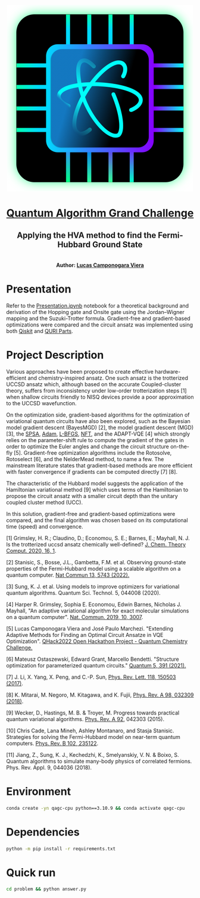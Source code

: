 <div align="center">
  <a href="https://qucai-lab.github.io/"><img src="https://github.com/QuCAI-Lab/qucai-lab.github.io/blob/main/assets/QuCAI-Lab.png" height="500" width="500" /></a>
</div>

<div align="center">
  <h1> <a href="https://github.com/QunaSys/quantum-algorithm-grand-challenge/tree/main"> Quantum Algorithm Grand Challenge</a></h1>
  <h2> Applying the HVA method to find the Fermi-Hubbard Ground State </h2>
</div>
<br>

<div align="center">
  <b>Author: <a target="_blank" href="https://github.com/camponogaraviera">Lucas Camponogara Viera</a></b>
</div>

# Presentation

Refer to the [Presentation.ipynb](Presentation.ipynb) notebook for a theoretical background and derivation of the Hopping gate and Onsite gate using the Jordan–Wigner mapping and the Suzuki-Trotter formula. Gradient-free and gradient-based optimizations were compared and the circuit ansatz was implemented using both [Qiskit](https://qiskit.org/) and [QURI Parts](https://quri-parts.qunasys.com/).

# Project Description

Various approaches have been proposed to create effective hardware-efficient and chemistry-inspired ansatz. One such ansatz is the trotterized UCCSD ansatz which, although based on the accurate Coupled-cluster theory, suffers from inconsistency under low-order trotterization steps [1] when shallow circuits friendly to NISQ devices provide a poor approximation to the UCCSD wavefunction. 

On the optimization side, gradient-based algorithms for the optimization of variational quantum circuits have also been explored, such as the Bayesian model gradient descent (BayesMGD) [2], the model gradient descent (MGD) [3], the [SPSA](https://quri-parts.qunasys.com/quri_parts/algo/quri_parts.algo.optimizer.html#quri_parts.algo.optimizer.SPSA), [Adam](https://quri-parts.qunasys.com/quri_parts/algo/quri_parts.algo.optimizer.html#quri_parts.algo.optimizer.Adam), [L-BFGS](https://quri-parts.qunasys.com/quri_parts/algo/quri_parts.algo.optimizer.html#quri_parts.algo.optimizer.LBFGS), [NFT](https://quri-parts.qunasys.com/quri_parts/algo/quri_parts.algo.optimizer.html#quri_parts.algo.optimizer.NFT), and the ADAPT-VQE [4] which strongly relies on the parameter-shift rule to compute the gradient of the gates in order to optimize the Euler angles and change the circuit structure on-the-fly [5]. Gradient-free optimization algorithms include the Rotosolve, Rotoselect [6], and the NelderMead method, to name a few. The mainstream literature states that gradient-based methods are more efficient with faster convergence if gradients can be computed directly [7] [8]. 

The characteristic of the Hubbard model suggests the application of the Hamiltonian variational method [9] which uses terms of the Hamiltonian to propose the circuit ansatz with a smaller circuit depth than the unitary coupled cluster method (UCC). 

In this solution, gradient-free and gradient-based optimizations were compared, and the final algorithm was chosen based on its computational time (speed) and convergence.

\[1] Grimsley, H. R.; Claudino, D.; Economou, S. E.; Barnes, E.; Mayhall, N. J. Is the trotterized uccsd ansatz chemically well-defined? [J. Chem. Theory Comput. 2020, 16, 1](https://pubs.acs.org/doi/abs/10.1021/acs.jctc.9b01083).

\[2] Stanisic, S., Bosse, J.L., Gambetta, F.M. et al. Observing ground-state properties of the Fermi-Hubbard model using a scalable algorithm on a quantum computer. [Nat Commun 13, 5743 (2022).](https://www.nature.com/articles/s41467-022-33335-4)

\[3] Sung, K. J. et al. Using models to improve optimizers for variational quantum algorithms. Quantum Sci. Technol. 5, 044008 (2020).

\[4] Harper R. Grimsley, Sophia E. Economou, Edwin Barnes, Nicholas J. Mayhall, "An adaptive variational algorithm for exact molecular simulations on a quantum computer". [Nat. Commun. 2019, 10, 3007](https://www.nature.com/articles/s41467-019-10988-2).

\[5] Lucas Camponogara Viera and José Paulo Marchezi. "Extending Adaptive Methods for Finding an Optimal Circuit Ansatze in VQE Optimization". [QHack2022 Open Hackathon Project - Quantum Chemistry Challenge.](https://github.com/QuCAI-Lab/qhack2022-hackeinberg-project)

\[6] Mateusz Ostaszewski, Edward Grant, Marcello Bendetti. "Structure optimization for parameterized quantum circuits." [Quantum 5, 391 (2021).](https://quantum-journal.org/papers/q-2021-01-28-391/)

\[7] J. Li, X. Yang, X. Peng, and C.-P. Sun, [Phys. Rev. Lett. 118, 150503 (2017)](https://journals.aps.org/prl/abstract/10.1103/PhysRevLett.118.150503).

\[8] K. Mitarai, M. Negoro, M. Kitagawa, and K. Fujii, [Phys. Rev. A 98, 032309 (2018)](https://journals.aps.org/pra/abstract/10.1103/PhysRevA.98.032309).

\[9] Wecker, D., Hastings, M. B. & Troyer, M. Progress towards practical quantum variational algorithms. [Phys. Rev. A 92](https://journals.aps.org/pra/abstract/10.1103/PhysRevA.92.042303), 042303 (2015).

\[10] Chris Cade, Lana Mineh, Ashley Montanaro, and Stasja Stanisic. Strategies for solving the Fermi-Hubbard model on near-term quantum computers. [Phys. Rev. B 102, 235122](https://journals.aps.org/prb/abstract/10.1103/PhysRevB.102.235122).

\[11] Jiang, Z., Sung, K. J., Kechedzhi, K., Smelyanskiy, V. N. & Boixo, S. Quantum algorithms to simulate many-body physics of correlated fermions. Phys. Rev. Appl. 9, 044036 (2018).
 
# Environment

```bash
conda create -yn qagc-cpu python==3.10.9 && conda activate qagc-cpu
```

# Dependencies

```bash
python -m pip install -r requirements.txt
```

# Quick run

```bash
cd problem && python answer.py
```

